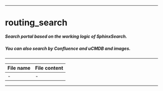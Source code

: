 ----
# routing_search

##### Search portal based on the working logic of SphinxSearch.
##### You can also search by Confluence and uCMDB and images.

----

   File name | File content
----------------|----------------------
-| -

----

